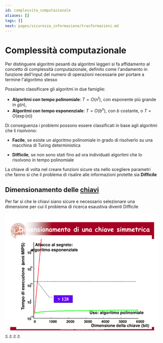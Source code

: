 ```yaml
---
id: complessita_computazionale
aliases: []
tags: []
next: pages/sicurezza_informazione/trasformazioni.md
---
```


# Complessità computazionale

Per distinguere algoritmi pesanti da algoritmi leggeri si fa affidamento al concetto di complessità computazionale, definito come l'andamento in funzione dell'input del numero di operazioni necessarie per portare a termine l'algoritmo stesso

Possiamo classificare gli algoritmi in due famiglie:

-   **Algoritmi con tempo polinomiale**: $T=O(n^t)$, con esponente più grande in $g(n)$,
-   **Algoritmi con tempo esponenziale**: $T = O(b^n)$, con $b$ costante, o $T = O(\exp(n))$

Di conseguenza i problemi possono essere classificati in base agli algoritmi che li risolvono:

-   **Facile**, se esiste un algoritmo polinomiale in grado di risolverlo su una macchina di Turing deterministica

-   **Difficile**, se non sono stati fino ad ora individuati algoritmi che lo risolvono in tempo polinomiale

La chiave di volta nel creare funzioni sicure sta nello scegliere parametri che fanno si che il problema di risalire alle informazioni protette sia **Difficile**

## Dimensionamento delle [chiavi](pages/sicurezza_informazione/chiavi.md)

Per far si che le chiavi siano sicure e necessario selezionare una dimensione per cui il problema di ricerca esaustiva diventi Difficile

![](assets/sicurezza_informazione/Pasted%20image%2020240625151801.png)
[<](pages/sicurezza_informazione/ipsec.md) [>](pages/sicurezza_informazione/kerberos.md) [>](pages/sicurezza_informazione/funzioni_hash.md) [>](pages/sicurezza_informazione/trasformazioni.md)
